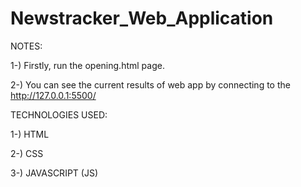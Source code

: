# Newstracker_Web_Application

NOTES:

1-) Firstly, run the opening.html page.

2-) You can see the current results of web app by connecting to the http://127.0.0.1:5500/


TECHNOLOGIES USED:

1-) HTML

2-) CSS

3-) JAVASCRIPT (JS)
